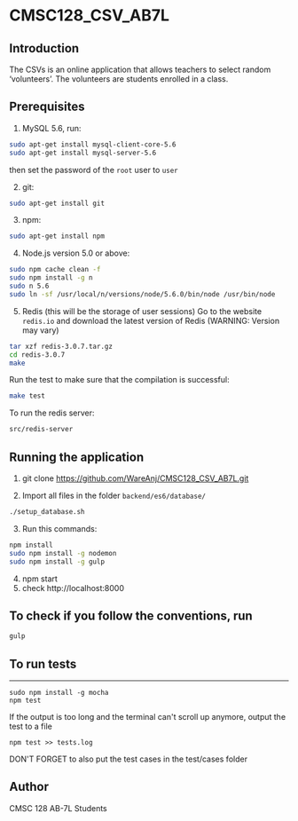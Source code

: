 CMSC128_CSV_AB7L
=====


Introduction
-----
The CSVs is an online application that allows teachers to select random ‘volunteers’. The volunteers are students enrolled in a class.


## Prerequisites
1. MySQL 5.6, run:
  ```sh
  sudo apt-get install mysql-client-core-5.6
  sudo apt-get install mysql-server-5.6
  ```

  then set the password of the `root` user to `user`

2. git:
  ```sh
  sudo apt-get install git
  ```

3. npm:
  ```sh
  sudo apt-get install npm
  ```

4. Node.js version 5.0 or above:
  ```sh
  sudo npm cache clean -f
  sudo npm install -g n
  sudo n 5.6
  sudo ln -sf /usr/local/n/versions/node/5.6.0/bin/node /usr/bin/node
  ```

5. Redis (this will be the storage of user sessions)
  Go to the website `redis.io` and download the latest version of Redis (WARNING: Version may vary)

  ```sh
  tar xzf redis-3.0.7.tar.gz
  cd redis-3.0.7
  make
  ```

  Run the test to make sure that the compilation is successful:
  ```sh
  make test
  ```

  To run the redis server:
  ```sh
  src/redis-server
  ```


## Running the application

1. git clone https://github.com/WareAnj/CMSC128_CSV_AB7L.git

2. Import all files in the folder `backend/es6/database/`
  ```sh
  ./setup_database.sh
  ```

3. Run this commands:
  ```sh
  npm install
  sudo npm install -g nodemon
  sudo npm install -g gulp
  ```

4. npm start
5. check http://localhost:8000

## To check if you follow the conventions, run
```sh
gulp
```

## To run tests
-----
```
sudo npm install -g mocha
npm test
```

If the output is too long and the terminal can't scroll up anymore, output the test to a file
```
npm test >> tests.log
```

DON'T FORGET to also put the test cases in the test/cases folder

## Author

CMSC 128 AB-7L Students
